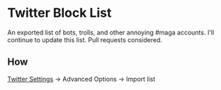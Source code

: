 # Twitter Block List
An exported list of bots, trolls, and other annoying #maga accounts. I'll continue to update this list. Pull requests considered. 

## How

[Twitter Settings](https://twitter.com/settings/blocked) -> Advanced Options -> Import list

